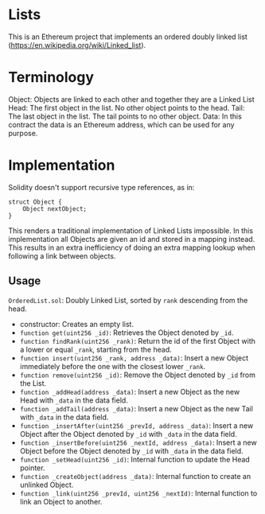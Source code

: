 # Lists

This is an Ethereum project that implements an ordered doubly linked list (https://en.wikipedia.org/wiki/Linked_list).

# Terminology
Object: Objects are linked to each other and together they are a Linked List
Head: The first object in the list. No other object points to the head.
Tail: The last object in the list. The tail points to no other object.
Data: In this contract the data is an Ethereum address, which can be used for any purpose.

# Implementation
Solidity doesn't support recursive type references, as in:
```
struct Object {
    Object nextObject;
}
```
This renders a traditional implementation of Linked Lists impossible. In this implementation all Objects are given an id and stored in a mapping instead. This results in an extra inefficiency of doing an extra mapping lookup when following a link between objects.

## Usage

`OrderedList.sol`: Doubly Linked List, sorted by `rank` descending from the head.
* constructor: Creates an empty list.
* `function get(uint256 _id)`: Retrieves the Object denoted by `_id`.
* `function findRank(uint256 _rank)`: Return the id of the first Object with a lower or equal `_rank`, starting from the head.
* `function insert(uint256 _rank, address _data)`: Insert a new Object immediately before the one with the closest lower `_rank`.
* `function remove(uint256 _id)`: Remove the Object denoted by `_id` from the List.
* `function _addHead(address _data)`: Insert a new Object as the new Head with `_data` in the data field.
* `function _addTail(address _data)`: Insert a new Object as the new Tail with `_data` in the data field.
* `function _insertAfter(uint256 _prevId, address _data)`: Insert a new Object after the Object denoted by `_id` with `_data` in the data field.
* `function _insertBefore(uint256 _nextId, address _data)`: Insert a new Object before the Object denoted by `_id` with `_data` in the data field.
* `function _setHead(uint256 _id)`: Internal function to update the Head pointer.
* `function _createObject(address _data)`: Internal function to create an unlinked Object.
* `function _link(uint256 _prevId, uint256 _nextId)`: Internal function to link an Object to another.

